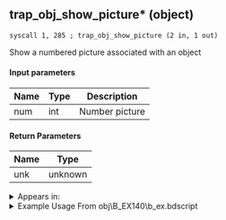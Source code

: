 ## trap_obj_show_picture* (object)

`syscall 1, 285 ; trap_obj_show_picture (2 in, 1 out)`

Show a numbered picture associated with an object

#### Input parameters
| Name | Type | Description
|------|------|------------
| num   | int   | Number picture


#### Return Parameters
| Name | Type
|------|-----
| unk   | unknown   


<details>
	<summary>Appears in:</summary>
| filename | Entity (obj)
|----------|-------------
| obj\B_EX140\b_ex.bdscript       | ((B) Xigbar)          
| obj\B_EX140_LV99\b_ex.bdscript       | ((B99) Xigbar (Limit Cut))          
| obj\N_EX760_BTL\n_ex.bdscript       | ((B) Pete (BTL))          
| obj\P_EX330\p_ex.bdscript       | ((P) Peter Pan)          

</details>

<details>
	<summary>Example Usage From obj\B_EX140\b_ex.bdscript</summary>
```
L16883:
 pushFromFSp 100
 jz L18181
 pushFromFSp 0
 pushImm 1447
 pushImm -1
 pushImm 0
 syscall 2, 10 ; trap_attack_new (4 in, 1 out)
 popToSp 96
 pushFromFSp 96
 gosub 28, L608
 memcpyToSp 16, 112
 pushFromPSp 112
 pushImm 0
 pushImm 0
 syscall 2, 17 ; trap_attack_strike (4 in, 0 out)
 pushFromFSp 96
 syscall 2, 13 ; trap_attack_free (1 in, 0 out)
 pushFromFSp 0
 pushImm 5
 syscall 1, 70 ; trap_obj_set_flag (2 in, 0 out)
 pushFromFSp 0
 pushImm 8
 syscall 1, 70 ; trap_obj_set_flag (2 in, 0 out)
 gosub 28, L608
 memcpyToSp 16, 112
 pushFromPSp 112
 pushImm 8
 syscall 1, 70 ; trap_obj_set_flag (2 in, 0 out)
 gosub 28, L608
 memcpyToSp 16, 112
 pushFromPSp 112
 pushImm 9
 syscall 1, 211 ; trap_obj_pattern_enable (2 in, 0 out)
 pushFromFSp 0
 pushImm 9
 syscall 1, 211 ; trap_obj_pattern_enable (2 in, 0 out)
 pushFromFSp 0
 pushImm 1
 syscall 1, 211 ; trap_obj_pattern_enable (2 in, 0 out)
 halt 
 pushImm 0
 syscall 1, 42 ; func_obj_control_off (1 in, 0 out)
 pushImm 1
 syscall 1, 42 ; func_obj_control_off (1 in, 0 out)
 pushImm 1
 popToWp W784
 pushFromFSp 0
 gosub 28, L13248
 pushFromPSp 16
 pushImmf 1
 gosub 28, L2297
 gosub 28, L608
 memcpyToSp 16, 112
 pushFromPSp 112
 pushFromPSp 16
 gosub 36, L8039
 gosub 28, L608
 memcpyToSp 16, 112
 pushFromPSp 112
 pushFromPSp 16
 pushImmf 0.95
 syscall 1, 58 ; trap_obj_fly (3 in, 0 out)
 pushImmf 10
 gosub 28, L4550
 pushFromFSp 0
 pushImm 50
 gosub 28, L608
 memcpyToSp 16, 112
 pushFromPSp 112
 pushImm 1
 pushImm 0
 syscall 1, 149 ; trap_obj_effect_start_bind_other (5 in, 1 out)
 drop 
 gosub 28, L608
 memcpyToSp 16, 112
 pushFromPSp 112
 fetchValue 4
 pushImmf 10
 syscall 1, 19 ; trap_sysobj_fadeout (2 in, 0 out)
 pushFromFSp 0
 gosub 28, L18182
 drop 
 pushFromFSp 0
 pushImm 4
 syscall 1, 285 ; trap_obj_show_picture (2 in, 1 out)
 popToSpVal 160
 pushFromFSp 8
 eqz 
 jz L17121
 pushFromFSp 0
 gosub 28, L14186
 pushImmf 0.5
 subf 
 infzf 
 jz L17109
 pushFromFSp 0
 pushImm 40
 pushImm 1
 syscall 1, 262 ; trap_obj_voice (3 in, 0 out)
 jmp L17119
```
</details>


